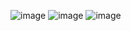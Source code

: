 ![image](https://github.com/user-attachments/assets/b715fc14-bdb0-4abd-ae30-1e727a5ac964)
![image](https://github.com/user-attachments/assets/1db6e6ed-35df-43ea-a5f8-ee8ab468ef8e)
![image](https://github.com/user-attachments/assets/c097a5da-27b0-450e-9e76-be07b8970659)
